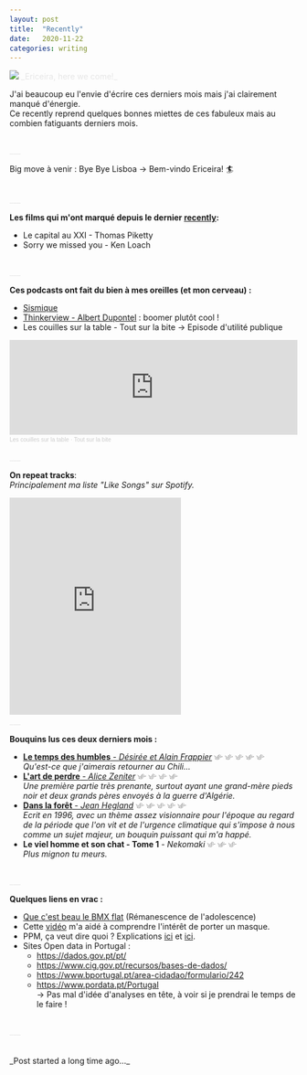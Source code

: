 ```yaml
---
layout: post
title:  "Recently"
date:   2020-11-22
categories: writing
---
```


<picture>
    <source srcset="https://live.staticflickr.com/65535/50363954701_dbbdf8f28c_c.jpg"
            media="(min-width: 800px)">
    <img src="https://live.staticflickr.com/65535/50363954701_dbbdf8f28c_c.jpg"/>
</picture>
<a style='color:#e6e6e6;'>_Ericeira, here we come!_</a>


<br> 

J'ai beaucoup eu l'envie d'écrire ces derniers mois mais j'ai clairement manqué d'énergie. <br>
Ce recently reprend quelques bonnes miettes de ces fabuleux mais au combien fatiguants derniers mois.

<br>
<a style='color:#e6e6e6;'>___</a>
<br>

Big move à venir : Bye Bye Lisboa → Bem-vindo Ericeira! 🏄

<br>
<a style='color:#e6e6e6;'>___</a>
<br>

**Les films qui m'ont marqué depuis le dernier [recently](https://vidaruamarcosportugal.github.io/writing/2020/05/29/recently.html):**<br>
- Le capital au XXI - Thomas Piketty
- Sorry we missed you - Ken Loach

<br>
<a style='color:#e6e6e6;'>___</a>
<br>

**Ces podcasts ont fait du bien à mes oreilles (et mon cerveau) :**<br>
- [Sismique](https://www.sismique.fr/post/convention-citoyenne-pour-le-climat-val%C3%A9rie-cabanes)
- [Thinkerview - Albert Dupontel](https://www.thinkerview.com/albert-dupontel-adieu-les-cons-transhumance-suicidaire/) : boomer plutôt cool !
- Les couilles sur la table - Tout sur la bite → Episode d'utilité publique
<iframe width="100%" height="166" scrolling="no" frameborder="no" allow="autoplay" src="https://w.soundcloud.com/player/?url=https%3A//api.soundcloud.com/tracks/846561637&color=%23f6d5d6&auto_play=false&hide_related=false&show_comments=true&show_user=true&show_reposts=false&show_teaser=true"></iframe><div style="font-size: 10px; color: #cccccc;line-break: anywhere;word-break: normal;overflow: hidden;white-space: nowrap;text-overflow: ellipsis; font-family: Interstate,Lucida Grande,Lucida Sans Unicode,Lucida Sans,Garuda,Verdana,Tahoma,sans-serif;font-weight: 100;"><a href="https://soundcloud.com/lescouilles-podcast" title="Les couilles sur la table" target="_blank" style="color: #cccccc; text-decoration: none;">Les couilles sur la table</a> · <a href="https://soundcloud.com/lescouilles-podcast/tout-sur-la-bite" title="Tout sur la bite" target="_blank" style="color: #cccccc; text-decoration: none;">Tout sur la bite</a></div>


<br>
<a style='color:#e6e6e6;'>___</a>
<br>

**On repeat tracks**:<br>
_Principalement ma liste "Like Songs" sur Spotify._
<iframe src="https://open.spotify.com/embed/playlist/24pXJCcj2aQ38EgAQFk2Az" width="300" height="380" frameborder="0" allowtransparency="true" allow="encrypted-media"></iframe>

<br>
<a style='color:#e6e6e6;'>___</a>
<br>

**Bouquins lus ces deux derniers mois :**
- [**Le temps des humbles** - _Désirée et Alain Frappier_](https://steinkis.com/livres/le-temps-des-humbles/le-temps-des-humbles.html)<picture>
                <source style='height: 3%; width: 3%; object-fit: contain' srcset="/assets/swallow.png" media="(max-width: 20px)">
                <img style='height: 3%; width: 3%; object-fit: contain' src="/assets/swallow.png" />
            </picture>
            <picture>
                <source style='height: 3%; width: 3%; object-fit: contain' srcset="/assets/swallow.png" media="(max-width: 20px)">
                <img style='height: 3%; width: 3%; object-fit: contain' src="/assets/swallow.png" />
            </picture>
            <picture>
                <source style='height: 3%; width: 3%; object-fit: contain' srcset="/assets/swallow.png" media="(max-width: 20px)">
                <img style='height: 3%; width: 3%; object-fit: contain' src="/assets/swallow.png" />
            </picture>
            <picture>
                <source style='height: 3%; width: 3%; object-fit: contain' srcset="/assets/swallow.png" media="(max-width: 20px)">
                <img style='height: 3%; width: 3%; object-fit: contain' src="/assets/swallow.png" />
            </picture>
            <picture>
                <source style='height: 3%; width: 3%; object-fit: contain' srcset="/assets/swallow.png" media="(max-width: 20px)">
                <img style='height: 3%; width: 3%; object-fit: contain' src="/assets/swallow.png" />
            </picture><br>
_Qu'est-ce que j'aimerais retourner au Chili..._
- [**L'art de perdre** - _Alice Zeniter_](https://editions.flammarion.com/Catalogue/hors-collection/litterature-francaise/lart-de-perdre)<picture>
                <source style='height: 3%; width: 3%; object-fit: contain' srcset="/assets/swallow.png" media="(max-width: 20px)">
                <img style='height: 3%; width: 3%; object-fit: contain' src="/assets/swallow.png" />
            </picture>
            <picture>
                <source style='height: 3%; width: 3%; object-fit: contain' srcset="/assets/swallow.png" media="(max-width: 20px)">
                <img style='height: 3%; width: 3%; object-fit: contain' src="/assets/swallow.png" />
            </picture>
            <picture>
                <source style='height: 3%; width: 3%; object-fit: contain' srcset="/assets/swallow.png" media="(max-width: 20px)">
                <img style='height: 3%; width: 3%; object-fit: contain' src="/assets/swallow.png" />
            </picture>
            <picture>
                <source style='height: 3%; width: 3%; object-fit: contain' srcset="/assets/swallow.png" media="(max-width: 20px)">
                <img style='height: 3%; width: 3%; object-fit: contain' src="/assets/swallow.png" />
            </picture><br> 
_Une première partie très prenante, surtout ayant une grand-mère pieds noir et deux grands pères envoyés à la guerre d'Algérie._
- [**Dans la forêt** - _Jean Hegland_](https://www.babelio.com/livres/Hegland-Dans-la-foret/888010)<picture>
                <source style='height: 3%; width: 3%; object-fit: contain' srcset="/assets/swallow.png" media="(max-width: 20px)">
                <img style='height: 3%; width: 3%; object-fit: contain' src="/assets/swallow.png" />
            </picture>
            <picture>
                <source style='height: 3%; width: 3%; object-fit: contain' srcset="/assets/swallow.png" media="(max-width: 20px)">
                <img style='height: 3%; width: 3%; object-fit: contain' src="/assets/swallow.png" />
            </picture>
            <picture>
                <source style='height: 3%; width: 3%; object-fit: contain' srcset="/assets/swallow.png" media="(max-width: 20px)">
                <img style='height: 3%; width: 3%; object-fit: contain' src="/assets/swallow.png" />
            </picture>
            <picture>
                <source style='height: 3%; width: 3%; object-fit: contain' srcset="/assets/swallow.png" media="(max-width: 20px)">
                <img style='height: 3%; width: 3%; object-fit: contain' src="/assets/swallow.png" />
            </picture>
            <picture>
                <source style='height: 3%; width: 3%; object-fit: contain' srcset="/assets/swallow.png" media="(max-width: 20px)">
                <img style='height: 3%; width: 3%; object-fit: contain' src="/assets/swallow.png" />
            </picture><br>
_Ecrit en 1996, avec un thème assez visionnaire pour l'époque au regard de la période que l'on vit et de l'urgence climatique qui s'impose à nous comme un sujet majeur, un bouquin puissant qui m'a happé._
- **Le viel homme et son chat - Tome 1** - _Nekomaki_<picture>
                <source style='height: 3%; width: 3%; object-fit: contain' srcset="/assets/swallow.png" media="(max-width: 20px)">
                <img style='height: 3%; width: 3%; object-fit: contain' src="/assets/swallow.png" />
            </picture>
            <picture>
                <source style='height: 3%; width: 3%; object-fit: contain' srcset="/assets/swallow.png" media="(max-width: 20px)">
                <img style='height: 3%; width: 3%; object-fit: contain' src="/assets/swallow.png" />
            </picture>
            <picture>
                <source style='height: 3%; width: 3%; object-fit: contain' srcset="/assets/swallow.png" media="(max-width: 20px)">
                <img style='height: 3%; width: 3%; object-fit: contain' src="/assets/swallow.png" />
            </picture><br>
_Plus mignon tu meurs._

<br>
<a style='color:#e6e6e6;'>___</a>
<br>

**Quelques liens en vrac :**
- [Que c'est beau le BMX flat](https://www.youtube.com/watch?v=yJBK5olnG5s) (Rémanescence de l'adolescence) 
- Cette [vidéo](https://thekidshouldseethis.com/post/how-do-masks-work-against-covid-19-video) m'a aidé à comprendre l'intérêt de porter un masque.
- PPM, ça veut dire quoi ?  Explications [ici](https://scrippsco2.ucsd.edu/data/atmospheric_co2/primary_mlo_co2_record.html) et [ici](https://sioweb.ucsd.edu/programs/keelingcurve/permissions-and-data-sources/).
- Sites Open data in Portugal :
    - https://dados.gov.pt/pt/
    - https://www.cig.gov.pt/recursos/bases-de-dados/
    - https://www.bportugal.pt/area-cidadao/formulario/242
    - https://www.pordata.pt/Portugal <br>
    → Pas mal d'idée d'analyses en tête, à voir si je prendrai le temps de le faire !

<br>
<a style='color:#e6e6e6;'>___</a>
<br>

<br>
<br>
<a class="post-meta">_Post started a long time ago..._</a>
